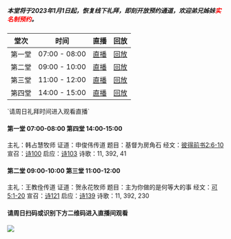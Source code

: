 ##### 本堂将于2023年1月1日起，恢复线下礼拜，即刻开放预约通道，欢迎弟兄姊妹<font color='red'>实名制预约</font>。

| 堂次  |时间   |直播|回放|
| ------------ | ------------ |-----|-----|
| 第一堂 |07:00 - 08:00 |[直播](/live "点此链接")|[回放](/preach/index/a/1 "点此链接")|
| 第二堂 |09:00 - 10:00  |[直播](/live "点此链接")|[回放](/preach/index/a/1 "点此链接")|
| 第三堂 |11:00 - 12:00  |[直播](/live "点此链接")|[回放](/preach/index/a/1 "点此链接")|
| 第四堂 |14:00 - 15:00  |[直播](/live "点此链接")|[回放](/preach/index/a/1 "点此链接")|

\`请周日礼拜时间进入观看直播\`

#### 第一堂 07:00-08:00 第四堂 14:00-15:00

主礼：韩占慧牧师
证道：申俊伟传道
题目：基督为房角石
经文：[彼得前书2:6-10](http://www.hdchurch.org/bibleapi/?flag=bdqs>2:6-10 "彼得前书2:6-10")
宣召：[诗100](http://www.hdchurch.org/bibleapi/?flag=sp>100 "诗100")
启应：[诗103](http://www.hdchurch.org/bibleapi/?flag=sp>103 "诗103")
诗歌：11, 392, 41

#### 第二堂 09:00-10:00 第三堂 11:00-12:00

主礼：王教佺传道
证道：贺永花牧师
题目：主为你做的是何等大的事
经文：[可5:1-20](http://www.hdchurch.org/bibleapi/?flag=mkfy>5:1-20 "可5:1-20")
宣召：[诗121](http://www.hdchurch.org/bibleapi/?flag=sp>121 "诗121")
启应：[诗139](http://www.hdchurch.org/bibleapi/?flag=sp>139 "诗139")
诗歌：11, 392, 230

#### 请周日扫码或识别下方二维码进入直播间观看
![](http://1304370199.vod2.myqcloud.com/e8895a7fvodbj1304370199/d747d583243791580965269864/MFJhoDoqAtQA.png)